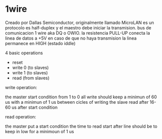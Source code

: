 # 1wire

Creado por Dallas Semiconductor, originalmente llamado MicroLAN es un protocolo es half-duplex y el maestro debe iniciar la transmision. bus de comunicacion 1 wire aka DQ o OWIO. la resistencia PULL-UP conecta la linea de datos a +5V en caso de que no haya transmision la linea permanece en HIGH (estado iddle)


4 basic operations

- reset
- write 0 (to slaves)
- write 1 (to slaves)
- read    (from slaves)


write operation:

the master start condition from 1 to 0
all write should keep a minimun of 60 us with a minimun of 1 us between cicles of writing
the slave read after 16-60 us after start condition


read operation:

the master put a start condition
the time to read start after
line should be to keep in low for a minimoun of 1 us